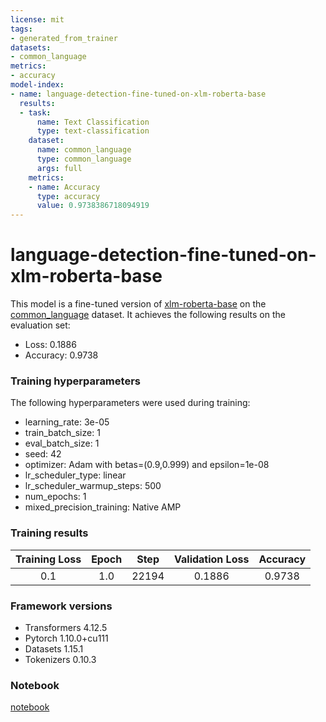 ```yaml
---
license: mit
tags:
- generated_from_trainer
datasets:
- common_language
metrics:
- accuracy
model-index:
- name: language-detection-fine-tuned-on-xlm-roberta-base
  results:
  - task:
      name: Text Classification
      type: text-classification
    dataset:
      name: common_language
      type: common_language
      args: full
    metrics:
    - name: Accuracy
      type: accuracy
      value: 0.9738386718094919
---
```


<!-- This model card has been generated automatically according to the information the Trainer had access to. You
should probably proofread and complete it, then remove this comment. -->

# language-detection-fine-tuned-on-xlm-roberta-base

This model is a fine-tuned version of [xlm-roberta-base](https://huggingface.co/xlm-roberta-base) on the [common_language](https://huggingface.co/datasets/common_language) dataset.
It achieves the following results on the evaluation set:
- Loss: 0.1886
- Accuracy: 0.9738

### Training hyperparameters

The following hyperparameters were used during training:
- learning_rate: 3e-05
- train_batch_size: 1
- eval_batch_size: 1
- seed: 42
- optimizer: Adam with betas=(0.9,0.999) and epsilon=1e-08
- lr_scheduler_type: linear
- lr_scheduler_warmup_steps: 500
- num_epochs: 1
- mixed_precision_training: Native AMP

### Training results

| Training Loss | Epoch | Step  | Validation Loss | Accuracy |
|:-------------:|:-----:|:-----:|:---------------:|:--------:|
| 0.1           | 1.0   | 22194 | 0.1886          | 0.9738   |


### Framework versions

- Transformers 4.12.5
- Pytorch 1.10.0+cu111
- Datasets 1.15.1
- Tokenizers 0.10.3

### Notebook
[notebook](https://github.com/IvanLauLinTiong/language-detector/blob/main/xlm_roberta_base_commonlanguage_language_detector.ipynb)
